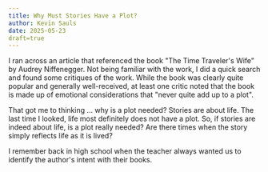```yaml
---
title: Why Must Stories Have a Plot?
author: Kevin Sauls
date: 2025-05-23
draft=true
---
```


I ran across an article that referenced the book "The Time Traveler's Wife" by Audrey Niffenegger.  Not being familiar with the work, I did a quick search and found some critiques of the work.  While the book was clearly quite popular and generally well-received, at least one critic noted that the book is made up of emotional considerations that "never quite add up to a plot". 

That got me to thinking ... why is a plot needed?  Stories are about life. The last time I looked, life most definitely does not have a plot.  So, if stories are indeed about life, is a plot really needed? Are there times when the story simply reflects life as it is lived? 

I remember back in high school when the teacher always wanted us to identify the author's intent with their books.  
